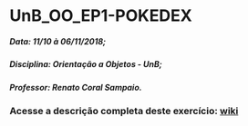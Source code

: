 # UnB_OO_EP1-POKEDEX

##### Data: 11/10 à 06/11/2018;
##### Disciplina: Orientação a Objetos - UnB;
##### Professor: Renato Coral Sampaio.

### Acesse a descrição completa deste exercício: [wiki](https://github.com/Bruno-Felix/UnB_OO_EP2-POKEDEX/wiki)
